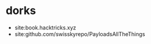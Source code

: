 # dorks

- site:book.hacktricks.xyz <port number>
- site:github.com/swisskyrepo/PayloadsAllTheThings <term>
